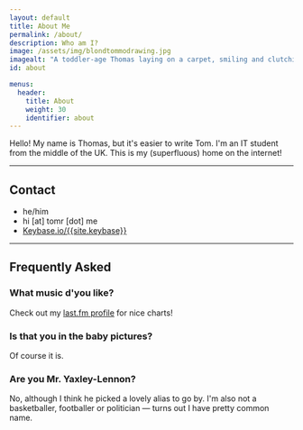 ```yaml
---
layout: default
title: About Me
permalink: /about/
description: Who am I?
image: /assets/img/blondtommodrawing.jpg
imagealt: "A toddler-age Thomas laying on a carpet, smiling and clutching a pen"
id: about

menus:
  header:
    title: About
    weight: 30
    identifier: about
---
```


Hello! My name is Thomas, but it's easier to write Tom. I'm an IT student from the middle of the UK. This is my (superfluous) home on the internet!

---

## Contact
- he/him
- <a id="js-email">hi [at] tomr [dot] me</a>
- [Keybase.io/{{site.keybase}}](https://keybase.io/{{site.keybase}})

---

## Frequently Asked

### What music d'you like?
Check out my [last.fm profile](https://last.fm/user/itsmeimtom) for nice charts!

### Is that you in the baby pictures?
Of course it is.

### Are you Mr. Yaxley-Lennon?
No, although I think he picked a lovely alias to go by. I'm also not a basketballer, footballer or politician &mdash; turns out I have pretty common name.

<script>
const email = atob("aGlAdG9tci5tZQ==");
document.getElementById('js-email').innerHTML = email;
document.getElementById('js-email').href = `mailto:${email}`;
</script>